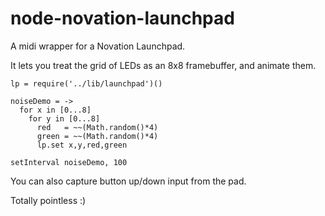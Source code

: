 node-novation-launchpad
===

A midi wrapper for a Novation Launchpad. 

It lets you treat the grid of LEDs as an 8x8 framebuffer, and animate them.

```
lp = require('../lib/launchpad')()

noiseDemo = ->
  for x in [0...8]
    for y in [0...8]
      red   = ~~(Math.random()*4)
      green = ~~(Math.random()*4)
      lp.set x,y,red,green

setInterval noiseDemo, 100
```

You can also capture button up/down input from the pad.

Totally pointless :)
